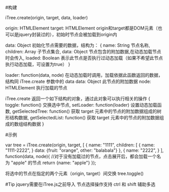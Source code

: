


#构建

iTree.create(origin, target, data, loader)

origin: HTMLElement
target: HTMLElement
origin和target都是DOM元素（也可以是jquery封装过的），初始时节点会被加载到origin内

data: Object 初始化节点需要的数据，结构为：
{
    name: String 节点名称,
    children: Array 子节点集合,
    data: Object 节点包含的附加数据,在动态加载节点时会传入,
    loaded: Boolean 表示此节点是否执行过动态加载（如果不希望此节点执行动态加载，可设置为true）
}

loader: function(data, node) 在动态加载时调用，加载依据此函数返回的数据，结构同 iTree.create 参数中的 data
    data: Object 此节点的附加数据
    node: HTMLElement 执行加载的节点


iTree.create 返回一个如下结构的对象，通过此对象可以执行相关的操作
{
    toggle: function()  交换选中节点,
    setLoader: function(loader)  设置动态加载函数,
    getSelectedTree: function() 获取 target 元素中的节点的附加数据组成的树形结构数据,
    getSelectedList: function() 获取 target 元素中的节点的附加数据组成的数组结构数据
}


#示例

var tree = iTree.create(origin, target, [
    {
        name: "1111",
        children: [
            {
                name: "1111-2222",
            }
        data: {fruit: "orange", other: "balabala"}
    },
    {
        name: "2222",
    }
], function(data, node){    //对于没有加载过的节点，点击展开后，都会加载一个名为 "apple" 的节点
    return {name: "apple"}
});

将选中的节点在指定的两个元素（origin, target）间交换
tree.toggle()




#Tip
jquery需要在iTree.js之前导入
节点选择操作支持 ctrl 和 shift 辅助多选




